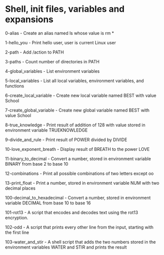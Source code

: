 # Shell, init files, variables and expansions

0-alias	- Create an alias named ls whose value is rm *

1-hello_you	- Print hello user, user is current Linux user

2-path - Add /action to PATH

3-paths	- Count number of directories in PATH

4-global_variables	- List environment variables

5-local_variables	- List all local variables, environment variables, and functions

6-create_local_variable	- Create new local variable named BEST with value School

7-create_global_variable	- Create new global variable named BEST with value School

8-true_knowledge	- Print result of addition of 128 with value stored in environment variable TRUEKNOWLEDGE

9-divide_and_rule	- Print result of POWER divided by DIVIDE

10-love_exponent_breath	 - Display result of BREATH to the power LOVE

11-binary_to_decimal	- Convert a number, stored in environment variable BINARY from base 2 to base 10

12-combinations	 - Print all possible combinations of two letters except oo

13-print_float	- Print a number, stored in environment variable NUM with two decimal places

100-decimal_to_hexadecimal	 - Convert a number, stored in environment variable DECIMAL from base 10 to base 16

101-rot13  - A script that encodes and decodes text using the rot13 encryption. 

102-odd   - A script that prints every other line from the input, starting with the first line

103-water_and_stir   - A shell script that adds the two numbers stored in the environment variables WATER and STIR and prints the result
